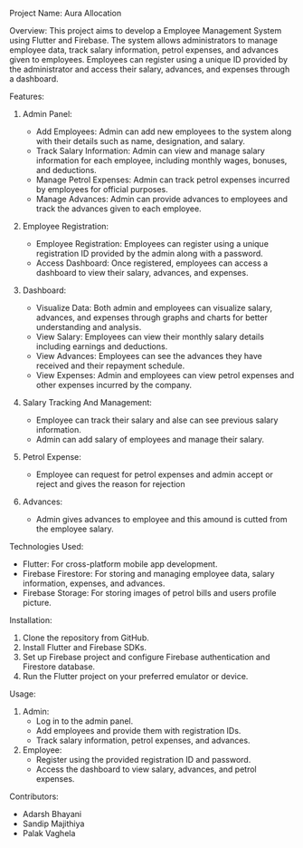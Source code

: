 Project Name: Aura Allocation

Overview:
This project aims to develop a Employee Management System using Flutter and Firebase. The system allows administrators to manage employee data, track salary information, petrol expenses, and advances given to employees. Employees can register using a unique ID provided by the administrator and access their salary, advances, and expenses through a dashboard.

Features:
1. Admin Panel:
   - Add Employees: Admin can add new employees to the system along with their details such as name, designation, and salary.
   - Track Salary Information: Admin can view and manage salary information for each employee, including monthly wages, bonuses, and deductions.
   - Manage Petrol Expenses: Admin can track petrol expenses incurred by employees for official purposes.
   - Manage Advances: Admin can provide advances to employees and track the advances given to each employee.

2. Employee Registration:
   - Employee Registration: Employees can register using a unique registration ID provided by the admin along with a password.
   - Access Dashboard: Once registered, employees can access a dashboard to view their salary, advances, and expenses.

3. Dashboard:
   - Visualize Data: Both admin and employees can visualize salary, advances, and expenses through graphs and charts for better understanding and analysis.
   - View Salary: Employees can view their monthly salary details including earnings and deductions.
   - View Advances: Employees can see the advances they have received and their repayment schedule.
   - View Expenses: Admin and employees can view petrol expenses and other expenses incurred by the company.

4. Salary Tracking And Management:
   - Employee can track their salary and alse can see previous salary information.
   - Admin can add salary of employees and manage their salary.

5. Petrol Expense:
   - Employee can request for petrol expenses and admin accept or reject and gives the reason for rejection

6. Advances:
   - Admin gives advances to employee and this amound is cutted from the employee salary.

Technologies Used:
- Flutter: For cross-platform mobile app development.
- Firebase Firestore: For storing and managing employee data, salary information, expenses, and advances.
- Firebase Storage: For storing images of petrol bills and users profile picture.

Installation:
1. Clone the repository from GitHub.
2. Install Flutter and Firebase SDKs.
3. Set up Firebase project and configure Firebase authentication and Firestore database.
4. Run the Flutter project on your preferred emulator or device.

Usage:
1. Admin:
   - Log in to the admin panel.
   - Add employees and provide them with registration IDs.
   - Track salary information, petrol expenses, and advances.
2. Employee:
   - Register using the provided registration ID and password.
   - Access the dashboard to view salary, advances, and petrol expenses.

Contributors:
- Adarsh Bhayani
- Sandip Majithiya
- Palak Vaghela
